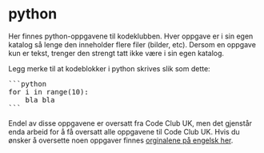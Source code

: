 # python
Her finnes python-oppgavene til kodeklubben. Hver oppgave er i sin egen katalog
så lenge den inneholder flere filer (bilder, etc). Dersom en oppgave kun er
tekst, trenger den strengt tatt ikke være i sin egen katalog.

Legg merke til at kodeblokker i python skrives slik som dette:

<pre>
```python
for i in range(10):
    bla bla
```
</pre>

Endel av disse oppgavene er oversatt fra Code Club UK, men det gjenstår enda
arbeid for å få oversatt alle oppgavene til Code Club UK. Hvis du ønsker å
oversette noen oppgaver finnes [orginalene på engelsk her](cc-python-eng).

[cc-python-eng]: https://github.com/CodeClub/python-curriculum/tree/master/en-GB/lessons
